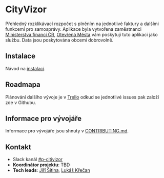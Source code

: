 # CityVizor

Přehledný rozklikávací rozpočet s plněním na jednotlivé faktury a dalšími funkcemi pro samosprávy. Aplikace byla vytvořena zaměstnanci [Ministerstva financí ČR](http://www.mfcr.cz), [Otevřená Města](http://www.otevrenamesta.cz/) vám poskytují tuto aplikaci jako službu. Data jsou poskytována obcemi dobrovolně.

## Instalace
Návod na [instalaci](INSTALATION.md).

## Roadmapa
Plánování dalšího vývoje je v [Trello](https://trello.com/b/BFJahQYG/cityvizor-organizace) odkud se jednotlivé issues pak založí zde v Githubu.

## Informace pro vývojáře
Informace pro vývojáře jsou shnuty v [CONTRIBUTING.md](CONTRIBUTING.md).

## Kontakt
- Slack kanál [#p-citivizor](https://cesko-digital.slack.com/archives/CG66HNLH4)
- **Koordinátor projektu**: TBD
- **Tech leads**: [Jiří Šitina](https://cesko-digital.slack.com/archives/DUEPXE42Z), [Lukáš Křečan](https://cesko-digital.slack.com/archives/DUEPDU9MW)
